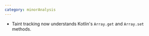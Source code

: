 ```yaml
---
category: minorAnalysis
---
```

* Taint tracking now understands Kotlin's `Array.get` and `Array.set` methods.
